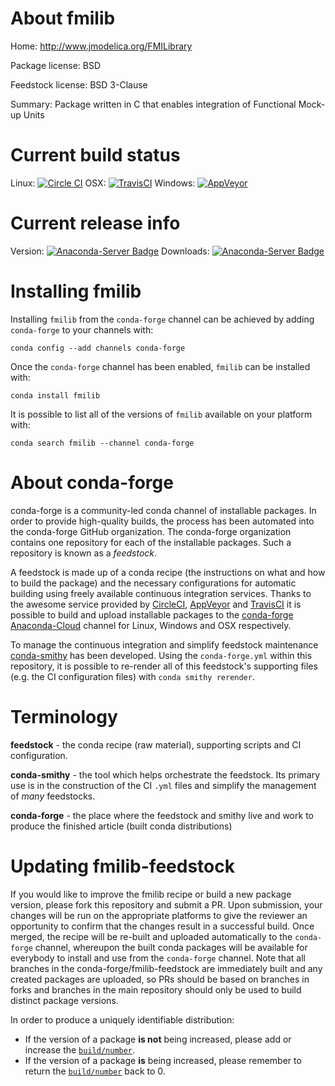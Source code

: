 About fmilib
============

Home: http://www.jmodelica.org/FMILibrary

Package license: BSD

Feedstock license: BSD 3-Clause

Summary: Package written in C that enables integration of Functional Mock-up Units



Current build status
====================

Linux: [![Circle CI](https://circleci.com/gh/conda-forge/fmilib-feedstock-jschueller-feedstock.svg?style=shield)](https://circleci.com/gh/conda-forge/fmilib-feedstock-jschueller-feedstock)
OSX: [![TravisCI](https://travis-ci.org/conda-forge/fmilib-feedstock-jschueller-feedstock.svg?branch=master)](https://travis-ci.org/conda-forge/fmilib-feedstock-jschueller-feedstock)
Windows: [![AppVeyor](https://ci.appveyor.com/api/projects/status/github/conda-forge/fmilib-feedstock-jschueller-feedstock?svg=True)](https://ci.appveyor.com/project/conda-forge/fmilib-feedstock-jschueller-feedstock/branch/master)

Current release info
====================
Version: [![Anaconda-Server Badge](https://anaconda.org/conda-forge/fmilib/badges/version.svg)](https://anaconda.org/conda-forge/fmilib)
Downloads: [![Anaconda-Server Badge](https://anaconda.org/conda-forge/fmilib/badges/downloads.svg)](https://anaconda.org/conda-forge/fmilib)

Installing fmilib
=================

Installing `fmilib` from the `conda-forge` channel can be achieved by adding `conda-forge` to your channels with:

```
conda config --add channels conda-forge
```

Once the `conda-forge` channel has been enabled, `fmilib` can be installed with:

```
conda install fmilib
```

It is possible to list all of the versions of `fmilib` available on your platform with:

```
conda search fmilib --channel conda-forge
```


About conda-forge
=================

conda-forge is a community-led conda channel of installable packages.
In order to provide high-quality builds, the process has been automated into the
conda-forge GitHub organization. The conda-forge organization contains one repository
for each of the installable packages. Such a repository is known as a *feedstock*.

A feedstock is made up of a conda recipe (the instructions on what and how to build
the package) and the necessary configurations for automatic building using freely
available continuous integration services. Thanks to the awesome service provided by
[CircleCI](https://circleci.com/), [AppVeyor](http://www.appveyor.com/)
and [TravisCI](https://travis-ci.org/) it is possible to build and upload installable
packages to the [conda-forge](https://anaconda.org/conda-forge)
[Anaconda-Cloud](http://docs.anaconda.org/) channel for Linux, Windows and OSX respectively.

To manage the continuous integration and simplify feedstock maintenance
[conda-smithy](http://github.com/conda-forge/conda-smithy) has been developed.
Using the ``conda-forge.yml`` within this repository, it is possible to re-render all of
this feedstock's supporting files (e.g. the CI configuration files) with ``conda smithy rerender``.


Terminology
===========

**feedstock** - the conda recipe (raw material), supporting scripts and CI configuration.

**conda-smithy** - the tool which helps orchestrate the feedstock.
                   Its primary use is in the construction of the CI ``.yml`` files
                   and simplify the management of *many* feedstocks.

**conda-forge** - the place where the feedstock and smithy live and work to
                  produce the finished article (built conda distributions)


Updating fmilib-feedstock
=========================

If you would like to improve the fmilib recipe or build a new
package version, please fork this repository and submit a PR. Upon submission,
your changes will be run on the appropriate platforms to give the reviewer an
opportunity to confirm that the changes result in a successful build. Once
merged, the recipe will be re-built and uploaded automatically to the
`conda-forge` channel, whereupon the built conda packages will be available for
everybody to install and use from the `conda-forge` channel.
Note that all branches in the conda-forge/fmilib-feedstock are
immediately built and any created packages are uploaded, so PRs should be based
on branches in forks and branches in the main repository should only be used to
build distinct package versions.

In order to produce a uniquely identifiable distribution:
 * If the version of a package **is not** being increased, please add or increase
   the [``build/number``](http://conda.pydata.org/docs/building/meta-yaml.html#build-number-and-string).
 * If the version of a package **is** being increased, please remember to return
   the [``build/number``](http://conda.pydata.org/docs/building/meta-yaml.html#build-number-and-string)
   back to 0.
